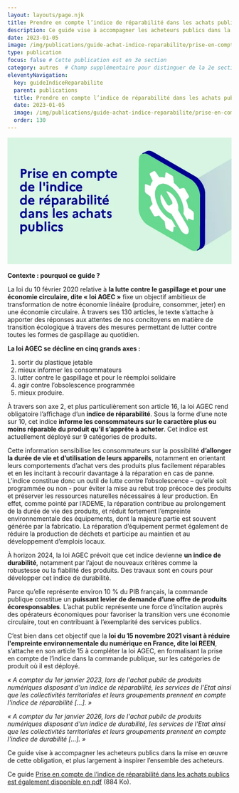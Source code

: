 ```yaml
---
layout: layouts/page.njk
title: Prendre en compte l’indice de réparabilité dans les achats publics
description: Ce guide vise à accompagner les acheteurs publics dans la mise en œuvre de l’obligation de prise en compte de l’indice de réparabilité, et plus largement à inspirer l’ensemble des acheteurs.
date: 2023-01-05
image: /img/publications/guide-achat-indice-reparabilite/prise-en-compte-indice-reparabilite.webp
type: publication
focus: false # Cette publication est en 3e section
category: autres  # Champ supplémentaire pour distinguer de la 2e section
eleventyNavigation:
  key: guideIndiceReparabilite
  parent: publications
  title: Prendre en compte l’indice de réparabilité dans les achats publics
  date: 2023-01-05
  image: /img/publications/guide-achat-indice-reparabilite/prise-en-compte-indice-reparabilite.webp
  order: 130
---
```


![](/img/publications/guide-achat-indice-reparabilite/prise-en-compte-indice-reparabilite.webp)

**Contexte : pourquoi ce guide ?**

La loi du 10 février 2020 relative à **la lutte contre le gaspillage et pour une économie circulaire, dite « loi AGEC »** fixe un objectif ambitieux de transformation de notre économie linéaire (produire, consommer, jeter) en une économie circulaire. À travers ses 130 articles, le texte s’attache à apporter des réponses aux attentes de nos concitoyens en matière de transition écologique à travers des mesures permettant de lutter contre toutes les formes de gaspillage au quotidien.

**La loi AGEC se décline en cinq grands axes :**

1. sortir du plastique jetable
2. mieux informer les consommateurs
3. lutter contre le gaspillage et pour le réemploi solidaire
4. agir contre l’obsolescence programmée
5. mieux produire.

À travers son axe 2, et plus particulièrement son article 16, la loi AGEC rend obligatoire l’affichage d’un **indice de réparabilité**. Sous la forme d’une note sur 10, cet indice **informe les consommateurs sur le caractère plus ou moins réparable du produit qu’il s’apprête à acheter**. Cet indice est actuellement déployé sur 9 catégories de produits.

Cette information sensibilise les consommateurs sur la possibilité **d’allonger la durée de vie et d’utilisation de leurs appareils**, notamment en orientant leurs comportements d’achat vers des produits plus facilement réparables et en les incitant à recourir davantage à la réparation en cas de panne. L’indice constitue donc un outil de lutte contre l’obsolescence – qu’elle soit programmée ou non - pour éviter la mise au rebut trop précoce des produits et préserver les ressources naturelles nécessaires à leur production. En effet, comme pointé par l’ADEME, la réparation contribue au prolongement de la durée de vie des produits, et réduit fortement l’empreinte environnementale des équipements, dont la majeure partie est souvent générée par la fabricatio.  La réparation d’équipement permet également de réduire la production de déchets et participe au maintien et au développement d’emplois locaux.

À horizon 2024, la loi AGEC prévoit que cet indice devienne **un indice de durabilité**, notamment par l’ajout de nouveaux critères comme la robustesse ou la fiabilité des produits. Des travaux sont en cours pour développer cet indice de durabilité.

Parce qu’elle représente environ 10 % du PIB français, la commande publique constitue un **puissant levier de demande d’une offre de produits écoresponsables**. L’achat public représente une force d’incitation auprès des opérateurs économiques pour favoriser la transition vers une économie circulaire, tout en contribuant à l’exemplarité des services publics.

C’est bien dans cet objectif que la **loi du 15 novembre 2021 visant à réduire l'empreinte environnementale du numérique en France, dite loi REEN**, s’attache en son article 15 à compléter la loi AGEC, en formalisant la prise en compte de l’indice dans la commande publique, sur les catégories de produit où il est déployé.

*« A compter du 1er janvier 2023, lors de l'achat public de produits numériques disposant d'un indice de réparabilité, les services de l'Etat ainsi que les collectivités territoriales et leurs groupements prennent en compte l'indice de réparabilité […]. »*

*« A compter du 1er janvier 2026, lors de l'achat public de produits numériques disposant d'un indice de durabilité, les services de l'Etat ainsi que les collectivités territoriales et leurs groupements prennent en compte l'indice de durabilité […]. »*

Ce guide vise à accompagner les acheteurs publics dans la mise en œuvre de cette obligation, et plus largement à inspirer l’ensemble des acheteurs.

Ce guide [Prise en compte de l’indice de réparabilité dans les achats publics est également disponible en pdf](https://www.ecologie.gouv.fr/sites/default/files/Guide%20IR%20Achat%20durable%202022.pdf) (884 Ko).

